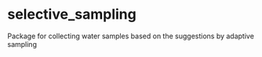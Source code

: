 # selective_sampling
Package for collecting water samples based on the suggestions by adaptive sampling
